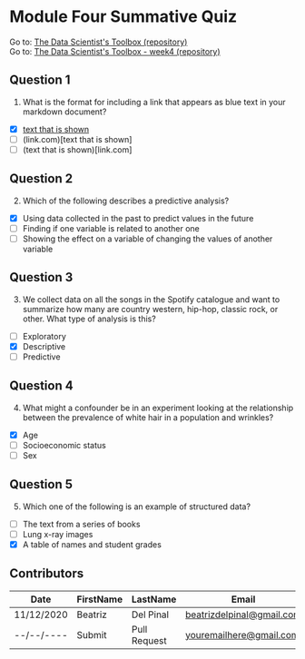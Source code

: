 # Module Four Summative Quiz

Go to: [The Data Scientist's Toolbox (repository)](https://github.com/bea314/datasciencecoursera/tree/main/1_The%20Data%20Scientist's%20Toolbox)  
Go to: [The Data Scientist's Toolbox - week4 (repository)](https://github.com/bea314/datasciencecoursera/tree/main/1_The%20Data%20Scientist's%20Toolbox/week%204)

## Question 1
1. What is the format for including a link that appears as blue text in your markdown document?
- [X] [text that is shown](link.com)
- [ ] (link.com)[text that is shown]
- [ ] (text that is shown)[link.com]

## Question 2
2. Which of the following describes a predictive analysis?
- [X] Using data collected in the past to predict values in the future
- [ ] Finding if one variable is related to another one
- [ ] Showing the effect on a variable of changing the values of another variable

## Question 3
3. We collect data on all the songs in the Spotify catalogue and want to summarize how many are country western, hip-hop, classic rock, or other. What type of analysis is this?
- [ ] Exploratory
- [X] Descriptive
- [ ] Predictive

## Question 4
4. What might a confounder be in an experiment looking at the relationship between the prevalence of white hair in a population and wrinkles?
- [X] Age
- [ ] Socioeconomic status
- [ ] Sex

## Question 5
5. Which one of the following is an example of structured data?
- [ ] The text from a series of books
- [ ] Lung x-ray images
- [X] A table of names and student grades

## Contributors
Date | FirstName | LastName | Email
--- | --- | --- | ---
11/12/2020 | Beatriz |  Del Pinal |  <beatrizdelpinal@gmail.com>
--/--/---- | Submit |  Pull Request | <youremailhere@gmail.com>
